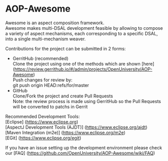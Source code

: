 AOP-Awesome
===========

Awesome is an aspect composition framework.  
Awesome makes multi-DSAL development feasible by allowing to compose a variety of aspect mechanisms, each corresponding to a specific DSAL, into a single multi-mechanism weaver.

Contributions for the project can be submitted in 2 forms:  
* GerritHub (recommended)  
Clone the project using one of the methods which are shown [here] (https://review.gerrithub.io/#/admin/projects/OpenUniversity/AOP-Awesome)  
Push changes for review by:  
git push origin HEAD:refs/for/master  
* GitHub  
Clone/Fork the project and create Pull Requests  
Note: the review process is made using GerritHub so the Pull Requests
will be converted to patchs in Gerrit  

Recommended Development Tools:  
[Eclipse] (https://www.eclipse.org)  
[AspectJ Development Tools (AJDT)] (https://www.eclipse.org/ajdt)  
[Maven Integration (m2e)] (https://www.eclipse.org/m2e)  
[EGit] (https://www.eclipse.org/egit)  

If you have an issue setting up the development environment please check our [FAQ] (https://github.com/OpenUniversity/AOP-Awesome/wiki/FAQ)

